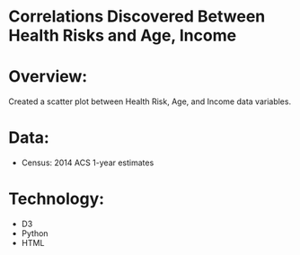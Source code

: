 # Correlations Discovered Between Health Risks and Age, Income

# Overview:
 Created a scatter plot between Health Risk, Age, and Income data variables.

# Data:
* Census: 2014 ACS 1-year estimates 

# Technology:
* D3
* Python  
* HTML